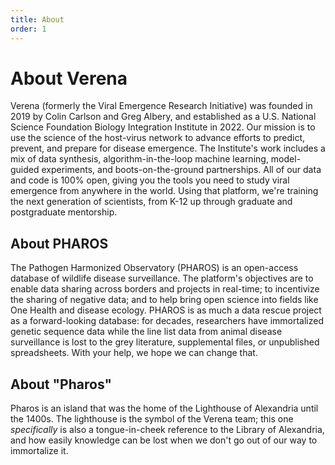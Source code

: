 ```yaml
---
title: About
order: 1
---
```


# About Verena

Verena (formerly the Viral Emergence Research Initiative) was founded in 2019 by Colin Carlson and Greg Albery, and established as a U.S. National Science Foundation Biology Integration Institute in 2022. Our mission is to use the science of the host-virus network to advance efforts to predict, prevent, and prepare for disease emergence. The Institute's work includes a mix of data synthesis, algorithm-in-the-loop machine learning, model-guided experiments, and boots-on-the-ground partnerships. All of our data and code is 100% open, giving you the tools you need to study viral emergence from anywhere in the world. Using that platform, we're training the next generation of scientists, from K-12 up through graduate and postgraduate mentorship.

## About PHAROS

The Pathogen Harmonized Observatory (PHAROS) is an open-access database of wildlife disease surveillance. The platform's objectives are to enable data sharing across borders and projects in real-time; to incentivize the sharing of negative data; and to help bring open science into fields like One Health and disease ecology. PHAROS is as much a data rescue project as a forward-looking database: for decades, researchers have immortalized genetic sequence data while the line list data from animal disease surveillance is lost to the grey literature, supplemental files, or unpublished spreadsheets. With your help, we hope we can change that.

## About "Pharos"

Pharos is an island that was the home of the Lighthouse of Alexandria until the 1400s. The lighthouse is the symbol of the Verena team; this one _specifically_ is also a tongue-in-cheek reference to the Library of Alexandria, and how easily knowledge can be lost when we don't go out of our way to immortalize it. 
